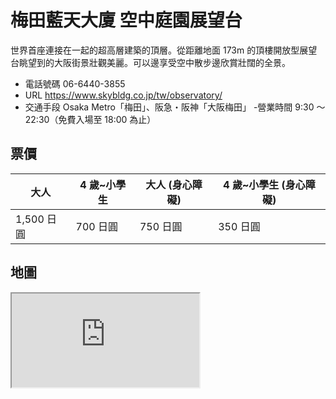 # 梅田藍天大廈 空中庭園展望台

世界首座連接在一起的超高層建築的頂層。從距離地面 173m 的頂樓開放型展望台眺望到的大阪街景壯觀美麗。可以邊享受空中散步邊欣賞壯闊的全景。

- 電話號碼 06-6440-3855
- URL https://www.skybldg.co.jp/tw/observatory/
- 交通手段 Osaka Metro「梅田」、阪急・阪神「大阪梅田」 -營業時間 9:30 ～ 22:30（免費入場至 18:00 為止）

## 票價

| 大人       | 4 歲~小學生 | 大人 (身心障礙) | 4 歲~小學生 (身心障礙) |
| ---------- | ----------- | --------------- | ---------------------- |
| 1,500 日圓 | 700 日圓    | 750 日圓        | 350 日圓               |

## 地圖

<iframe src="https://www.google.com/maps/embed?pb=!1m18!1m12!1m3!1d3279.995456850675!2d135.48790025144805!3d34.70529453033728!2m3!1f0!2f0!3f0!3m2!1i1024!2i768!4f13.1!3m3!1m2!1s0x6000e6889074276f%3A0x57c2e32670decafd!2sUmeda%20Sky%20Building!5e0!3m2!1sen!2stw!4v1678364790105!5m2!1sen!2stw" allowfullscreen="" loading="lazy" referrerpolicy="no-referrer-when-downgrade"></iframe>
